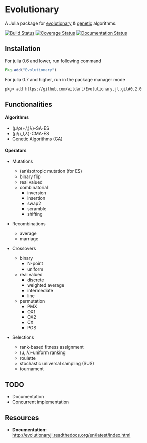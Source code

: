 # Evolutionary

A Julia package for [evolutionary](http://www.scholarpedia.org/article/Evolution_strategies) & [genetic](http://en.wikipedia.org/wiki/Genetic_algorithm) algorithms.

[![Build Status](https://travis-ci.org/wildart/Evolutionary.jl.svg?branch=master)](https://travis-ci.org/wildart/Evolutionary.jl)
[![Coverage Status](https://img.shields.io/coveralls/wildart/Evolutionary.jl.svg)](https://coveralls.io/r/wildart/Evolutionary.jl?branch=master)
[![Documentation Status](https://readthedocs.org/projects/evolutionaryjl/badge/?version=latest)](https://readthedocs.org/projects/evolutionaryjl/?badge=latest)

## Installation

For julia 0.6 and lower, run following command

```julia
Pkg.add("Evolutionary")
```

For julia 0.7 and higher, run in the package manager mode
```
pkg> add https://github.com/wildart/Evolutionary.jl.git#0.2.0
```

## Functionalities

#### Algorithms

- (μ/ρ(+/,)λ)-SA-ES
- (μ/μ_I,λ)-CMA-ES
- Genetic Algorithms (GA)

#### Operators

- Mutations
    - (an)isotropic mutation (for ES)
    - binary flip
    - real valued
    - combinatorial
        - inversion
        - insertion
        - swap2
        - scramble
        - shifting

- Recombinations
	- average
	- marriage

- Crossovers
	- binary
		- N-point
		- uniform
	- real valued
		- discrete
		- weighted average
		- intermediate
		- line
	- permutation
		- PMX
		- OX1
		- OX2
		- CX
		- POS

- Selections
	- rank-based fitness assignment
	- (μ, λ)-uniform ranking
	- roulette
	- stochastic universal sampling (SUS)
	- tournament


## TODO
* Documentation
* Concurrent implementation

## Resources
- **Documentation:** <http://evolutionaryjl.readthedocs.org/en/latest/index.html>
